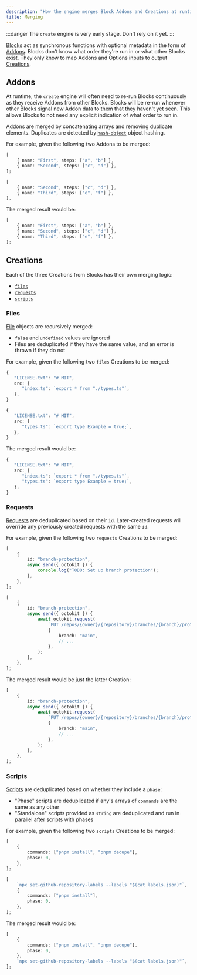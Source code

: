 ```yaml
---
description: "How the engine merges Block Addons and Creations at runtime."
title: Merging
---
```


:::danger
The `create` engine is very early stage.
Don't rely on it yet.
:::

[Blocks](../concepts/blocks) act as synchronous functions with optional metadata in the form of [Addons](../concepts/blocks#addons).
Blocks don't know what order they're run in or what other Blocks exist.
They only know to map Addons and Options inputs to output [Creations](./creations).

## Addons

At runtime, the `create` engine will often need to re-run Blocks continuously as they receive Addons from other Blocks.
Blocks will be re-run whenever other Blocks signal new Addon data to them that they haven't yet seen.
This allows Blocks to not need any explicit indication of what order to run in.

Addons are merged by concatenating arrays and removing duplicate elements.
Duplicates are detected by [`hash-object`](https://www.npmjs.com/package/hash-object) object hashing.

For example, given the following two Addons to be merged:

```ts
[
	{ name: "First", steps: ["a", "b"] },
	{ name: "Second", steps: ["c", "d"] },
];
```

```ts
[
	{ name: "Second", steps: ["c", "d"] },
	{ name: "Third", steps: ["e", "f"] },
],
```

The merged result would be:

```ts
[
	{ name: "First", steps: ["a", "b"] },
	{ name: "Second", steps: ["c", "d"] },
	{ name: "Third", steps: ["e", "f"] },
];
```

## Creations

Each of the three Creations from Blocks has their own merging logic:

- [`files`](#files)
- [`requests`](#requests)
- [`scripts`](#scripts)

### Files

[File](./creations#files) objects are recursively merged:

- `false` and `undefined` values are ignored
- Files are deduplicated if they have the same value, and an error is thrown if they do not

For example, given the following two `files` Creations to be merged:

```ts
{
   "LICENSE.txt": "# MIT",
   src: {
      "index.ts": `export * from "./types.ts"`,
   },
}
```

```ts
{
   "LICENSE.txt": "# MIT",
   src: {
      "types.ts": `export type Example = true;`,
   },
}
```

The merged result would be:

```ts
{
   "LICENSE.txt": "# MIT",
   src: {
      "index.ts": `export * from "./types.ts"`,
      "types.ts": `export type Example = true;`,
   },
}
```

### Requests

[Requests](./creations#requests) are deduplicated based on their `id`.
Later-created requests will override any previously created requests with the same `id`.

For example, given the following two `requests` Creations to be merged:

```ts
[
	{
		id: "branch-protection",
		async send({ octokit }) {
			console.log("TODO: Set up branch protection");
		},
	},
];
```

```ts
[
	{
		id: "branch-protection",
		async send({ octokit }) {
			await octokit.request(
				`PUT /repos/{owner}/{repository}/branches/{branch}/protection`,
				{
					branch: "main",
					// ...
				},
			);
		},
	},
];
```

The merged result would be just the latter Creation:

```ts
[
	{
		id: "branch-protection",
		async send({ octokit }) {
			await octokit.request(
				`PUT /repos/{owner}/{repository}/branches/{branch}/protection`,
				{
					branch: "main",
					// ...
				},
			);
		},
	},
];
```

### Scripts

[Scripts](./creations#scripts) are deduplicated based on whether they include a `phase`:

- "Phase" scripts are deduplicated if any's arrays of `commands` are the same as any other
- "Standalone" scripts provided as `string` are deduplicated and run in parallel after scripts with phases

For example, given the following two `scripts` Creations to be merged:

```ts
[
	{
		commands: ["pnpm install", "pnpm dedupe"],
		phase: 0,
	},
];
```

```ts
[
	`npx set-github-repository-labels --labels "$(cat labels.json)"`,
	{
		commands: ["pnpm install"],
		phase: 0,
	},
];
```

The merged result would be:

```ts
[
	{
		commands: ["pnpm install", "pnpm dedupe"],
		phase: 0,
	},
	`npx set-github-repository-labels --labels "$(cat labels.json)"`,
];
```
